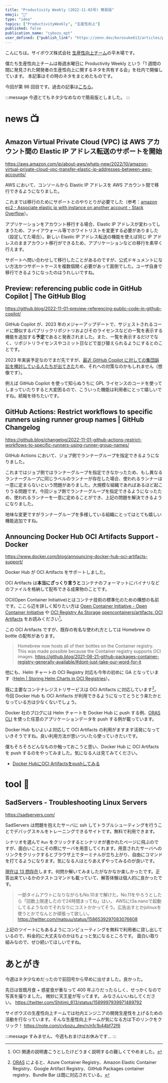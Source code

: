 ```yaml
---
title: "Productivity Weekly (2022-11-02号) 簡易版"
emoji: "🥅"
type: "idea"
topics: ["ProductivityWeekly", "生産性向上"]
published: false
publication_name: "cybozu_ept"
user_defined: {"publish_link": "https://zenn.dev/korosuke613/articles/productivity-weekly-20221102"}
---
```


こんにちは。サイボウズ株式会社 [生産性向上チーム](https://note.com/cybozu_dev/n/n1c1b44bf72f6)の平木場です。

僕たち生産性向上チームは毎週水曜日に Productivity Weekly という「1 週間の間に発見された開発者の生産性向上に関するネタを共有する会」を社内で開催しています。
本記事はその時のネタをまとめたものです。

今回が第 98 回目です。過去の記事は[こちら](https://zenn.dev/topics/productivityweekly?order=latest)。

:::message
今週とてもネタ少なめなので簡易版としました。
:::

# news 📺

## Amazon Virtual Private Cloud (VPC) は AWS アカウント間の Elastic IP アドレス転送のサポートを開始
https://aws.amazon.com/jp/about-aws/whats-new/2022/10/amazon-virtual-private-cloud-vpc-transfer-elastic-ip-addresses-between-aws-accounts/

AWS において、コンソールから Elastic IP アドレスを AWS アカウント間で移行できるようになりました。

これまでは移行のためにサポートとのやりとりが必要でした（参考：[amazon ec2 - Associate elastic ip with instance on another account - Stack Overflow](https://stackoverflow.com/questions/23322620/associate-elastic-ip-with-instance-on-another-account/62644793#62644793)）。

アプリケーションをアカウント移行する場合、Elastic IP アドレスが変わってしまうため、ファイアウォール等でホワイトリストを変更する必要がありました（設定してた場合）。新しい Elastic IP アドレス転送の機能を使えば同じ IP アドレスのままアカウント移行ができるため、アプリケーションなどの移行を素早く行えます。

サポートへ問い合わせして移行したことがあるのですが、公式ドキュメントにない方法かつサポートケースを複数個開く必要があって面倒でした。ユーザ自身で移行できるようになったのはうれしいですね。

## Preview: referencing public code in GitHub Copilot | The GitHub Blog
https://github.blog/2022-11-01-preview-referencing-public-code-in-github-copilot/

GitHub Copilot が、2023 年のメジャーアップデートで、サジェストされるコードに類似するパブリックリポジトリおよびそのライセンスなどの一覧を表示する機能を追加する**予定**であると発表されました。また、一覧を表示するだけでなく、リポジトリライセンスやコミット日などで並び替えられるようにするとのことです。

2023 年実装予定なのでまだ先ですが、[最近 GitHub Copilot に対しての集団訴訟を検討している人たちが出てきた](https://zenn.dev/cybozu_ept/articles/productivity-weekly-20221019#github-copilot-investigation-%C2%B7-joseph-saveri-law-firm-%26-matthew-butterick)ため、それへの対策なのかもしれません（想像です）。

例えば GitHub Copilot を使って知らぬうちに GPL ライセンスのコードを使ってしまっていたりすると大変困るので、こういった機能は利用者にとって嬉しいですね。続報を待ちたいです。

## GitHub Actions: Restrict workflows to specific runners using runner group names | GitHub Changelog
https://github.blog/changelog/2022-11-01-github-actions-restrict-workflows-to-specific-runners-using-runner-group-names/

GitHub Actions において、ジョブ側でランナーグループを指定できるようになりました。

これまではジョブ側ではランナーグループを指定できなかったため、もし異なるランナーグループに同じラベルのランナーが存在した場合、使われるランナーは一意に定まらないという問題がありました。大規模な組織であればあるほど起こりうる問題です。今回ジョブ側でランナーグループを指定できるようになったため、使われるランナーを一意に定めることができ、上記の問題を解決できるようになりました。

地味な変更ですがランナーグループを多様している組織にとってはとても嬉しい機能追加ですね。

## Announcing Docker Hub OCI Artifacts Support - Docker
https://www.docker.com/blog/announcing-docker-hub-oci-artifacts-support/

Docker Hub が OCI Artifacts をサポートしました。

OCI Artifacts は**本当にざっくり言うと**コンテナのフォーマットにバイナリなどのファイルを格納して配布できる成果物のことです。

OCI(Open Container Initiative)とはコンテナ技術の標準化のための構想の名前です。ここら辺を詳しく知りたい方は [Open Container Initiative - Open Container Initiative](https://opencontainers.org/) や [OCI Registry As Storage](https://oras.land/#what-are-oci-registries) [opencontainers/artifacts: OCI Artifacts](https://github.com/opencontainers/artifacts) をお読みください[^oci]。

この OCI Artifacts ですが、既存の有名な使われ方としては Homebrew の bottle の配布があります。

> Homebrew now hosts all of their bottles on the Container registry. This was made possible because the Container registry supports OCI images. 
https://github.blog/2021-06-21-github-packages-container-registry-generally-available/#dont-just-take-our-word-for-it

他にも、Helm チャートの OCI Registry 対応も今年の初めに GA となっています（[Helm | Storing Helm Charts in OCI Registries](https://helm.sh/blog/storing-charts-in-oci/)）。

既に主要なコンテナレジストリサービスは OCI Artifacts に対応しています[^support_oci]。今回 Docker Hub も OCI Artifacts が利用できるようになってとうとう来たかとなっている方は少なくないでしょう。

Docker 社のブログには Helm チャートを Docker Hub に push する例、[ORAS CLI](https://oras.land/) を使った任意のアプリケーションデータを push する例が載っています。

Docker Hub もいよいよ対応して OCI Artifacts の利用がますます活発になっていきそうですね。良い利用方法が思いついたら使っていきたいです。

僕もそろそろどんなものか触っておこうと思い、Docker Hub に OCI Artifacts を push するのをやってみました。気になる人は見てみてください。
- [Docker HubにOCI Artifactsをpushしてみる](https://zenn.dev/korosuke613/scraps/c06f1f923c7bdf)

[^support_oci]: [ORAS](https://github.com/oras-project/oras-www/blob/e600fd0d33df06a5a055e20a6f785755779697df/docs/implementors.md#L15-L22) によると、Azure Container Registry、Amazon Elastic Container Registry、Google Artifact Registry、GitHub Packages container registry、Bundle Bar は既に対応されている。
[^oci]: OCI 関連の説明書こうとしたけどうまく説明するの難しくてやめました。

# tool 🔨

## SadServers - Troubleshooting Linux Servers
https://sadservers.com/

SadServers は問題を抱えたサーバに ssh してトラブルシューティングを行うことでデバッグスキルをトレーニングできるサイトです。無料で利用できます。

シナリオを選んで `Run` をクリックするとシナリオが書かれたページに飛ぶのですが、面白いことにその際にサーバを用意してくれます。用意されたサーバへのリンクをクリックするとブラウザ上でターミナルが立ち上がり、自由にコマンドを打てるようになります。気になる人はとりあえずやってみるのが良いです。

[現在は 13 問存在](https://sadservers.com/scenarios)します。何問か解いてみましたがなかなか楽しかったです。正答出来ているかのテストコマンドも載っていて、解答体験は個人的に良かったです。

> 一部タイムアウトになりながらもNo.10まで解けた。No.11をやろうとしたら「回数上限達したので24時間まってね」はい。
> AWSにt3a.nanoで起動してるようなのでそれなりにコストかかってそう。広告出すとかjslinuxを使うとかでなんとか頑張って欲しい。
https://twitter.com/matsuu/status/1586539297083076608

上記のツイートにもあるようにコンピューティングを無料で利用者に貸し出しているので、料金的に大丈夫なのかはちょっと気になるところです。
面白い取り組みなので、ぜひ続いてほしいですね。

# あとがき
今週はネタ少なめだったので前回号から早めに出せました。良かった。

先日は皆既月食 + 惑星食が重なって 400 年ぶりだったらしく、せっかくなので写真を撮りました。
微妙に天王星が写ってます。
みなさんいいねしてください。
https://twitter.com/Shitimi_613/status/1589997939971489792

サイボウズの生産性向上チームでは社内エンジニアの開発生産性を上げるための活動を行なっています。そんな生産性向上チームが気になる方は下のリンクをクリック！
https://note.com/cybozu_dev/n/n1c1b44bf72f6

:::message 
すみません、今週もおまけはお休みです...
:::
